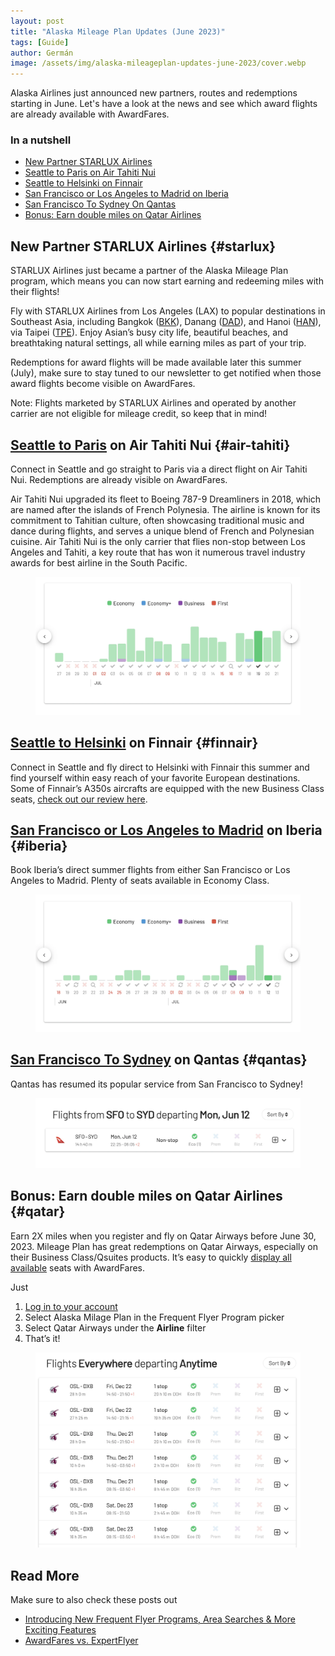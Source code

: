 ```yaml
---
layout: post
title: "Alaska Mileage Plan Updates (June 2023)"
tags: [Guide]
author: Germán
image: /assets/img/alaska-mileageplan-updates-june-2023/cover.webp
---
```


Alaska Airlines just announced new partners, routes and redemptions starting in June. Let's have a look at the news and see which award flights are already available with AwardFares.

### In a nutshell

- [New Partner STARLUX Airlines](#starlux)
- [Seattle to Paris on Air Tahiti Nui](#air-tahiti)
- [Seattle to Helsinki on Finnair](#finnair)
- [San Francisco or Los Angeles to Madrid on Iberia](#iberia)
- [San Francisco To Sydney On Qantas](#qantas)
- [Bonus: Earn double miles on Qatar Airlines](#qatar)


## New Partner STARLUX Airlines {#starlux}

STARLUX Airlines just became a partner of the Alaska Mileage Plan program, which means you can now start earning and redeeming miles with their flights! 

Fly with STARLUX Airlines from Los Angeles (LAX) to popular destinations in Southeast Asia, including Bangkok ([BKK](https://awardfares.com/search?LAX.BKK.;z:alaska)), Danang ([DAD](https://awardfares.com/search?LAX.DAD.;z:alaska)), and Hanoi ([HAN](https://awardfares.com/search?LAX.HAN.;z:alaska)), via Taipei ([TPE](https://awardfares.com/search?LAX.TPE.;z:alaska)). Enjoy Asian’s busy city life, beautiful beaches, and breathtaking natural settings, all while earning miles as part of your trip.

Redemptions for award flights will be made available later this summer (July), make sure to stay tuned to our newsletter to get notified when those award flights become visible on AwardFares.

Note: Flights marketed by STARLUX Airlines and operated by another carrier are not eligible for mileage credit, so keep that in mind!


## [Seattle to Paris](https://awardfares.com/search?SEA.CDG.;a:TN;z:alaska#) on Air Tahiti Nui {#air-tahiti}

Connect in Seattle and go straight to Paris via a direct flight on Air Tahiti Nui. Redemptions are already visible on AwardFares.

Air Tahiti Nui upgraded its fleet to Boeing 787-9 Dreamliners in 2018, which are named after the islands of French Polynesia. The airline is known for its commitment to Tahitian culture, often showcasing traditional music and dance during flights, and serves a unique blend of French and Polynesian cuisine. Air Tahiti Nui is the only carrier that flies non-stop between Los Angeles and Tahiti, a key route that has won it numerous travel industry awards for best airline in the South Pacific.

<figure>
<img src="/assets/img/alaska-mileageplan-updates-june-2023/sea-cdg.webp" alt="Seattle to Paris on Air Tahiti Nui using Alaska Mileage Plan miles." />
</figure>

## [Seattle to Helsinki](https://awardfares.com/search?SEA.HEL.;a:AY;z:alaska#) on Finnair {#finnair}

Connect in Seattle and fly direct to Helsinki with Finnair this summer and find yourself within easy reach of your favorite European destinations. Some of Finnair’s A350s aircrafts are equipped with the new Business Class seats, [check out our review here](https://blog.awardfares.com/finnair-hel-hnd-business/).


## [San Francisco or Los Angeles to Madrid](https://awardfares.com/search?LAX,SFO.MAD.2023-07-12;o:price;so:asc;z:alaska) on Iberia {#iberia}

Book Iberia’s direct summer flights from either San Francisco or Los Angeles to Madrid. Plenty of seats available in Economy Class.

<figure>
<img src="/assets/img/alaska-mileageplan-updates-june-2023/lax-sfo-mad.webp" alt="San Francisco to Madrid on Iberia using Mileage Plan miles." />
</figure>


## [San Francisco To Sydney](https://awardfares.com/search?SFO.SYD.2023-08-07;a:QF;o:price;so:asc;z:alaska) on Qantas {#qantas}

Qantas has resumed its popular service from San Francisco to Sydney!

<figure>
<img src="/assets/img/alaska-mileageplan-updates-june-2023/sfo-syd.webp" alt="San Francisco to Sydney on Quantas using Alaska Mileage Plan miles." />
</figure>



## Bonus: Earn double miles on Qatar Airlines {#qatar}

Earn 2X miles when you register and fly on Qatar Airways before June 30, 2023. Mileage Plan has great redemptions on Qatar Airways, especially on their Business Class/Qsuites products. It’s easy to quickly [display all available](https://awardfares.com/search?..;a:QR;z:alaska) seats with AwardFares. 

Just 

1. [Log in to your account](https://awardfares.com/signup)
2. Select Alaska Milage Plan in the Frequent Flyer Program picker
3. Select Qatar Airways under the **Airline** filter
4. That’s it!

<figure>
<img src="/assets/img/alaska-mileageplan-updates-june-2023/ax-qatar.webp" alt="Qatar Airways Award Flights using Alaska Mileage Plan miles." />
</figure>


## Read More

Make sure to also check these posts out

* [Introducing New Frequent Flyer Programs, Area Searches & More Exciting Features
](https://blog.awardfares.com/new-programs-and-features/)
* [AwardFares vs. ExpertFlyer](https://blog.awardfares.com/awardfares-vs-expertflyer/)
